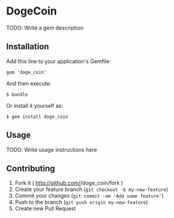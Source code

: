 # DogeCoin

TODO: Write a gem description

## Installation

Add this line to your application's Gemfile:

    gem 'doge_coin'

And then execute:

    $ bundle

Or install it yourself as:

    $ gem install doge_coin

## Usage

TODO: Write usage instructions here

## Contributing

1. Fork it ( http://github.com/<my-github-username>/doge_coin/fork )
2. Create your feature branch (`git checkout -b my-new-feature`)
3. Commit your changes (`git commit -am 'Add some feature'`)
4. Push to the branch (`git push origin my-new-feature`)
5. Create new Pull Request

